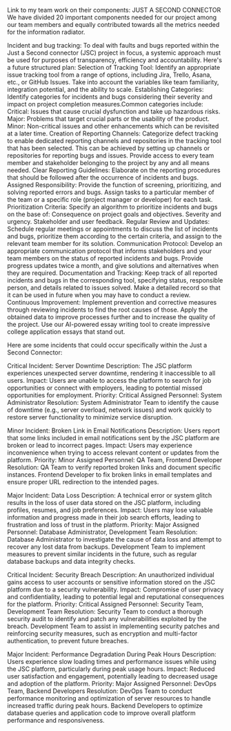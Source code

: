 Link to my team work on their components:
JUST A SECOND CONNECTOR We have divided 20 important components needed for our project among our team members and equally contributed towards all the metrics needed for the information radiator.

Incident and bug tracking:
	To deal with faults and bugs reported within the Just a Second connector (JSC) project in focus, a systemic approach must be used for purposes of transparency, efficiency and accountability. Here's a future structured plan:
Selection of Tracking Tool: Identify an appropriate issue tracking tool from a range of options, including Jira, Trello, Asana, etc., or GitHub Issues. Take into account the variables like team familiarity, integration potential, and the ability to scale.
Establishing Categories: Identify categories for incidents and bugs considering their severity and impact on project completion measures.Common categories include:
Critical: Issues that cause crucial dysfunction and take up hazardous risks.
Major: Problems that target crucial parts or the usability of the product.
Minor: Non-critical issues and other enhancements which can be revisited at a later time.
Creation of Reporting Channels: Categorize defect tracking to enable dedicated reporting channels and repositories in the tracking tool that has been selected. This can be achieved by setting up channels or repositories for reporting bugs and issues. Provide access to every team member and stakeholder belonging to the project by any and all means needed.
Clear Reporting Guidelines: Elaborate on the reporting procedures that should be followed after the occurrence of incidents and bugs.
Assigned Responsibility: Provide the function of screening, prioritizing, and solving reported errors and bugs. Assign tasks to a particular member of the team or a specific role (project manager or developer) for each task.
Prioritization Criteria: Specify an algorithm to prioritize incidents and bugs on the base of:
Consequence on project goals and objectives.
Severity and urgency.
Stakeholder and user feedback.
Regular Review and Updates: Schedule regular meetings or appointments to discuss the list of incidents and bugs, prioritize them according to the certain criteria, and assign to the relevant team member for its solution.
Communication Protocol: Develop an appropriate communication protocol that informs stakeholders and your team members on the status of reported incidents and bugs. Provide progress updates twice a month, and give solutions and alternatives when they are required.
Documentation and Tracking: Keep track of all reported incidents and bugs in the corresponding tool, specifying status, responsible person, and details related to issues solved. Make a detailed record so that it can be used in future when you may have to conduct a review.
Continuous Improvement: Implement prevention and corrective measures through reviewing incidents to find the root causes of those. Apply the obtained data to improve processes further and to increase the quality of the project. Use our AI-powered essay writing tool to create impressive college application essays that stand out.

Here are some incidents that could occur specifically within the Just a Second Connector:

Critical Incident: Server Downtime
Description: The JSC platform experiences unexpected server downtime, rendering it inaccessible to all users.
Impact: Users are unable to access the platform to search for job opportunities or connect with employers, leading to potential missed opportunities for employment.
Priority: Critical
Assigned Personnel: System Administrator
Resolution: System Administrator Team to identify the cause of downtime (e.g., server overload, network issues) and work quickly to restore server functionality to minimize service disruption.


Minor Incident: Broken Link in Email Notifications
Description: Users report that some links included in email notifications sent by the JSC platform are broken or lead to incorrect pages.
Impact: Users may experience inconvenience when trying to access relevant content or updates from the platform.
Priority: Minor
Assigned Personnel: QA Team, Frontend Developer
Resolution: QA Team to verify reported broken links and document specific instances. Frontend Developer to fix broken links in email templates and ensure proper URL redirection to the intended pages.






Major Incident: Data Loss
Description: A technical error or system glitch results in the loss of user data stored on the JSC platform, including profiles, resumes, and job preferences.
Impact: Users may lose valuable information and progress made in their job search efforts, leading to frustration and loss of trust in the platform.
Priority: Major
Assigned Personnel: Database Administrator, Development Team
Resolution: Database Administrator to investigate the cause of data loss and attempt to recover any lost data from backups. Development Team to implement measures to prevent similar incidents in the future, such as regular database backups and data integrity checks.


Critical Incident: Security Breach
Description: An unauthorized individual gains access to user accounts or sensitive information stored on the JSC platform due to a security vulnerability.
Impact: Compromise of user privacy and confidentiality, leading to potential legal and reputational consequences for the platform.
Priority: Critical
Assigned Personnel: Security Team, Development Team
Resolution: Security Team to conduct a thorough security audit to identify and patch any vulnerabilities exploited by the breach. Development Team to assist in implementing security patches and reinforcing security measures, such as encryption and multi-factor authentication, to prevent future breaches.


Major Incident: Performance Degradation During Peak Hours
Description: Users experience slow loading times and performance issues while using the JSC platform, particularly during peak usage hours.
Impact: Reduced user satisfaction and engagement, potentially leading to decreased usage and adoption of the platform.
Priority: Major
Assigned Personnel: DevOps Team, Backend Developers
Resolution: DevOps Team to conduct performance monitoring and optimization of server resources to handle increased traffic during peak hours. Backend Developers to optimize database queries and application code to improve overall platform performance and responsiveness.







